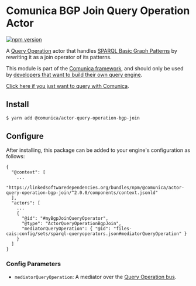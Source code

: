 # Comunica BGP Join Query Operation Actor

[![npm version](https://badge.fury.io/js/%40comunica%2Factor-query-operation-bgp-join.svg)](https://www.npmjs.com/package/@comunica/actor-query-operation-bgp-join)

A [Query Operation](https://github.com/comunica/comunica/tree/master/packages/bus-query-operation) actor that handles [SPARQL Basic Graph Patterns](https://www.w3.org/TR/sparql11-query/#BasicGraphPatterns)
by rewriting it as a join operator of its patterns.

This module is part of the [Comunica framework](https://github.com/comunica/comunica),
and should only be used by [developers that want to build their own query engine](https://comunica.dev/docs/modify/).

[Click here if you just want to query with Comunica](https://comunica.dev/docs/query/).

## Install

```bash
$ yarn add @comunica/actor-query-operation-bgp-join
```

## Configure

After installing, this package can be added to your engine's configuration as follows:
```text
{
  "@context": [
    ...
    "https://linkedsoftwaredependencies.org/bundles/npm/@comunica/actor-query-operation-bgp-join/^2.0.0/components/context.jsonld"  
  ],
  "actors": [
    ...
    {
      "@id": "#myBgpJoinQueryOperator",
      "@type": "ActorQueryOperationBgpJoin",
      "mediatorQueryOperation": { "@id": "files-cais:config/sets/sparql-queryoperators.json#mediatorQueryOperation" }
    }
  ]
}
```

### Config Parameters

* `mediatorQueryOperation`: A mediator over the [Query Operation bus](https://github.com/comunica/comunica/tree/master/packages/bus-query-operation).
